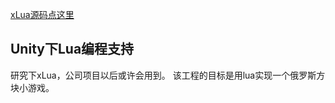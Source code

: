 [xLua源码点这里](https://github.com/Tencent/xLua)

 ## Unity下Lua编程支持
 研究下xLua，公司项目以后或许会用到。
 该工程的目标是用lua实现一个俄罗斯方块小游戏。
